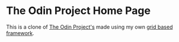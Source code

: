 # The Odin Project Home Page
This is a clone of [The Odin Project's](https://theodinproject.com/home) made using my own [grid based framework](https://github.com/peter-abah/grid-framework.git).